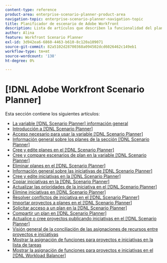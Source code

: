 ```yaml
---
content-type: reference
product-area: enterprise-scenario-planner-product-area
navigation-topic: enterprise-scenario-planner-navigation-topic
title: Planificador de escenario de Adobe Workfront
description: Lista de artículos que describen la funcionalidad del planificador de escenarios de Workfront.
author: Alina
feature: Workfront Scenario Planner
exl-id: 3d942ea6-6860-4463-b610-8c120a109071
source-git-commit: 82a5102d28700368a094502dcd6026462c149eb1
workflow-type: tm+mt
source-wordcount: '138'
ht-degree: 0%

---
```


# [!DNL Adobe Workfront Scenario Planner]

Esta sección contiene los siguientes artículos:

* [La variable [!DNL Scenario Planner] información general](../scenario-planner/scenario-planner-overview.md)
* [Introducción a [!DNL Scenario Planner]](../scenario-planner/get-started-with-scenario-planning.md)
* [Acceso necesario para usar la variable [!DNL Scenario Planner]](../scenario-planner/access-needed-to-use-sp.md)
* [Información general sobre los planes de la sección [!DNL Scenario Planner]](../scenario-planner/plans-overview.md)
* [Cree y edite planes en el [!DNL Scenario Planner]](../scenario-planner/create-and-edit-plans.md)
* [Cree y compare escenarios de plan en la variable [!DNL Scenario Planner]](../scenario-planner/create-and-compare-scenarios-for-a-plan.md)
* [Eliminar planes en el [!DNL Scenario Planner]](../scenario-planner/delete-plans.md)
* [Información general sobre las iniciativas de [!DNL Scenario Planner]](../scenario-planner/initiatives-overview.md)
* [Cree y edite iniciativas en la [!DNL Scenario Planner]](../scenario-planner/create-and-edit-initiatives.md)
* [Copiar iniciativas en la [!DNL Scenario Planner]](../scenario-planner/copy-initiatives.md)
* [Actualizar las prioridades de la iniciativa en el [!DNL Scenario Planner]](../scenario-planner/prioritize-initiatives.md)
* [Elimine iniciativas en [!DNL Scenario Planner]](../scenario-planner/delete-initiatives.md)
* [Resolver conflictos de iniciativa en el [!DNL Scenario Planner]](../scenario-planner/resolve-conflicts-in-sp.md)
* [Importar proyectos a planes en el [!DNL Scenario Planner]](../scenario-planner/import-projects-to-plans.md)
* [Solicitar acceso a un plan en la [!DNL Scenario Planner]](../scenario-planner/request-access-to-plan.md)
* [Compartir un plan en [!DNL Scenario Planner]](../scenario-planner/share-a-plan.md)
* [Actualice o cree proyectos publicando iniciativas en el [!DNL Scenario Planner]](../scenario-planner/publish-scenarios-update-projects.md)
* [Visión general de la conciliación de las asignaciones de recursos entre proyectos e iniciativas](../scenario-planner/overview-reconcile-allocations-between-projects-initiatives.md)
* [Mostrar la asignación de funciones para proyectos e iniciativas en la lista de tareas](../scenario-planner/show-role-allocation-task-list-nwe.md)
* [Mostrar la asignación de funciones para proyectos e iniciativas en el [!DNL Workload Balancer]](../scenario-planner/show-role-allocation-workload-balancer.md)

 

